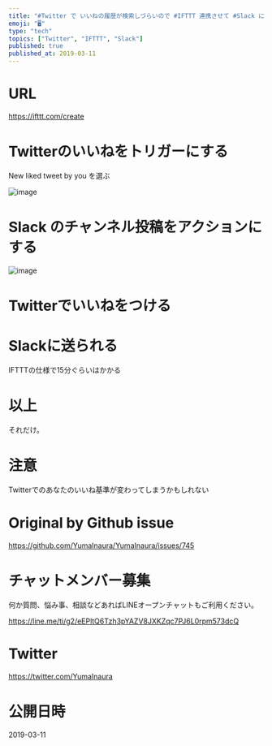 ```yaml
---
title: "#Twitter で いいねの履歴が検索しづらいので #IFTTT 連携させて #Slack に送る活用例"
emoji: "🖥"
type: "tech"
topics: ["Twitter", "IFTTT", "Slack"]
published: true
published_at: 2019-03-11
---
```


# URL

https://ifttt.com/create

# Twitterのいいねをトリガーにする

New liked tweet by you を選ぶ

![image](https://user-images.githubusercontent.com/13635059/54092527-9430de80-43d0-11e9-8e5b-027c1939c780.png)

# Slack のチャンネル投稿をアクションにする

![image](https://user-images.githubusercontent.com/13635059/54092535-a3179100-43d0-11e9-84b6-a6aea2dac191.png)

# Twitterでいいねをつける



# Slackに送られる

IFTTTの仕様で15分ぐらいはかかる

# 以上

それだけ。

# 注意

Twitterでのあなたのいいね基準が変わってしまうかもしれない


# Original by Github issue

https://github.com/YumaInaura/YumaInaura/issues/745








<!-- Update From Qiita API -->

# チャットメンバー募集


何か質問、悩み事、相談などあればLINEオープンチャットもご利用ください。

https://line.me/ti/g2/eEPltQ6Tzh3pYAZV8JXKZqc7PJ6L0rpm573dcQ





# Twitter


https://twitter.com/YumaInaura


<!-- Update From Qiita API -->



# 公開日時

2019-03-11
